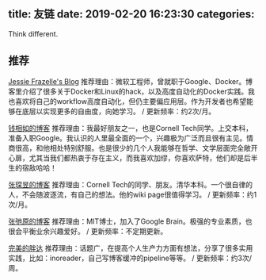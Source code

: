 title: 友链
date: 2019-02-20 16:23:30
categories:
---

Think different.

## 推荐

[Jessie Frazelle's Blog](https://blog.jessfraz.com/)
推荐理由：微软工程师，曾就职于Google、Docker。博客里介绍了很多关于Docker和Linux的hack，以及高度自动化的Docker实践。我也喜欢将自己的workflow高度自动化，但仍主要偏应用层。作为开发者也希望能够在底层以实现更多的自由度，向她学习。 / 更新频率：约2次/月。

[钱相如的博客](https://xiangru.rocks/)
推荐理由：我最好朋友之一，也是Cornell Tech同学。上交本科，准备入职Google。我认识的人里最全面的一个，兴趣极为广泛而且很有主见。情商很高，和他相处特别舒服。也是很少的几个人我能够在哲学、文学层面完全敞开心扉，尤其当我们都热衷于存在主义，而我喜欢加缪，你喜欢萨特，他们却是后半生的宿敌哈哈！

[张琛昱的博客](http://zhangchenyu.me/)
推荐理由：Cornell Tech的同学、朋友。清华本科。一个很自律的人，不会随波逐流，有自己的想法。他的wiki page很值得学习。 / 更新频率：约1次/月。

[张弛原的博客](http://freemind.pluskid.org/)
推荐理由：MIT博士，加入了Google Brain。极强的专业素质，也很会平衡业余兴趣爱好。 / 更新频率：不定期更新。

[完美的胖达](https://wmdpd.com/)
推荐理由：话题广，在提高个人生产力方面有想法，分享了很多实用实践，比如：inoreader，自己写博客缓冲的pipeline等等。 / 更新频率：约3次/周。